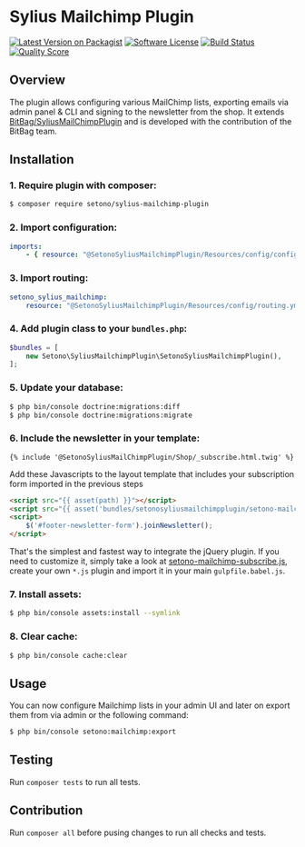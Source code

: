 # Sylius Mailchimp Plugin

[![Latest Version on Packagist][ico-version]][link-packagist]
[![Software License][ico-license]](LICENSE)
[![Build Status][ico-travis]][link-travis]
[![Quality Score][ico-code-quality]][link-code-quality]

## Overview

The plugin allows configuring various MailChimp lists, exporting emails via admin panel & CLI and signing to the newsletter 
from the shop. It extends [BitBag/SyliusMailChimpPlugin](https://github.com/BitBagCommerce/SyliusMailChimpPlugin) and is
developed with the contribution of the BitBag team.  

## Installation

### 1. Require plugin with composer:

```bash
$ composer require setono/sylius-mailchimp-plugin
```

### 2. Import configuration:

```yaml
imports:
    - { resource: "@SetonoSyliusMailchimpPlugin/Resources/config/config.yml" }
```

### 3. Import routing:
   
```yaml
setono_sylius_mailchimp:
    resource: "@SetonoSyliusMailchimpPlugin/Resources/config/routing.yml"
```

### 4. Add plugin class to your `bundles.php`:

```php
$bundles = [
    new Setono\SyliusMailchimpPlugin\SetonoSyliusMailchimpPlugin(),
];
```

### 5. Update your database:

```bash
$ php bin/console doctrine:migrations:diff
$ php bin/console doctrine:migrations:migrate
```

### 6. Include the newsletter in your template:

```twig
{% include '@SetonoSyliusMailChimpPlugin/Shop/_subscribe.html.twig' %}
```

Add these Javascripts to the layout template that includes your subscription form imported in the previous steps
```html
<script src="{{ asset(path) }}"></script>
<script src="{{ asset('bundles/setonosyliusmailchimpplugin/setono-mailchimp-subscribe.js') }}"></script>
<script>
    $('#footer-newsletter-form').joinNewsletter();
</script>
```

That's the simplest and fastest way to integrate the jQuery plugin. If you need to customize it, simply take a look at
[setono-mailchimp-subscribe.js](src/Resources/public/setono-mailchimp-subscribe.js), create your own `*.js` plugin and 
import it in your main `gulpfile.babel.js`.

### 7. Install assets:

```bash
$ php bin/console assets:install --symlink
```

### 8. Clear cache:

```bash
$ php bin/console cache:clear
```

## Usage

You can now configure Mailchimp lists in your admin UI and later on export them from via admin or the following command:

```bash
$ php bin/console setono:mailchimp:export
````

## Testing

Run `composer tests` to run all tests.

## Contribution

Run `composer all` before pusing changes to run all checks and tests.

[ico-version]: https://img.shields.io/packagist/v/setono/sylius-mailchimp-plugin.svg?style=flat-square
[ico-license]: https://img.shields.io/badge/license-MIT-brightgreen.svg?style=flat-square
[ico-travis]: https://img.shields.io/travis/Setono/SyliusMailchimpPlugin/master.svg?style=flat-square
[ico-code-quality]: https://img.shields.io/scrutinizer/g/Setono/SyliusMailchimpPlugin.svg?style=flat-square

[link-packagist]: https://packagist.org/packages/setono/sylius-mailchimp-plugin
[link-travis]: https://travis-ci.org/Setono/SyliusMailchimpPlugin
[link-code-quality]: https://scrutinizer-ci.com/g/Setono/SyliusMailchimpPlugin
